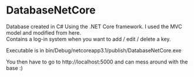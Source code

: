 # DatabaseNetCore
Database created in C# Using the .NET Core framework. I used the MVC model and modified from here.  
Contains a log-in system when you want to add / edit / delete a key.

Executable is in bin/Debug/netcoreapp3.1/publish/DatabaseNetCore.exe  

You then have to go to http://localhost:5000 and can mess around with the base :)
